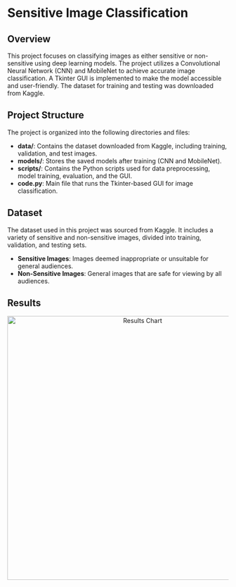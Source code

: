 # Sensitive Image Classification

## Overview
This project focuses on classifying images as either sensitive or non-sensitive using deep learning models. The project utilizes a Convolutional Neural Network (CNN) and MobileNet to achieve accurate image classification. A Tkinter GUI is implemented to make the model accessible and user-friendly. The dataset for training and testing was downloaded from Kaggle.

## Project Structure
The project is organized into the following directories and files:

- **data/**: Contains the dataset downloaded from Kaggle, including training, validation, and test images.
- **models/**: Stores the saved models after training (CNN and MobileNet).
- **scripts/**: Contains the Python scripts used for data preprocessing, model training, evaluation, and the GUI.
- **code.py**: Main file that runs the Tkinter-based GUI for image classification.

## Dataset
The dataset used in this project was sourced from Kaggle. It includes a variety of sensitive and non-sensitive images, divided into training, validation, and testing sets.

- **Sensitive Images**: Images deemed inappropriate or unsuitable for general audiences.
- **Non-Sensitive Images**: General images that are safe for viewing by all audiences.

## Results
<p align="center"> <img src="C:\Users\ASUS\Pictures\Screenshots\Screenshot 2024-07-12 183805.png" alt="Results Chart" width="600"> </p>
